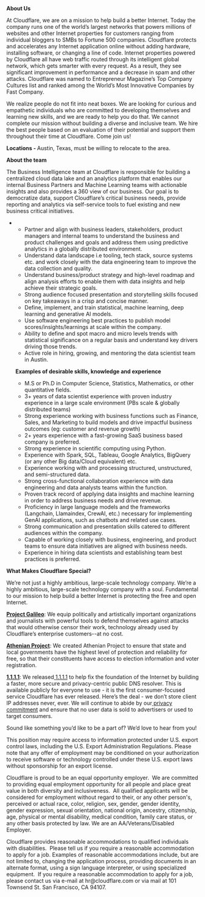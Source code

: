 <div class="content-intro">
	<div><strong>About Us</strong></div>
	<div>
		<p>At Cloudflare, we are on a mission to help build a better Internet. Today the company runs one of the world’s largest networks that powers millions of websites and other Internet properties for customers ranging from individual bloggers to SMBs to Fortune 500 companies. Cloudflare protects and accelerates any Internet application online without adding hardware, installing software, or changing a line of code. Internet properties powered by Cloudflare all have web traffic routed through its intelligent global network, which gets smarter with every request. As a result, they see significant improvement in performance and a decrease in spam and other attacks. Cloudflare was named to Entrepreneur Magazine’s Top Company Cultures list and ranked among the World’s Most Innovative Companies by Fast Company.&nbsp;</p>
		<p><span style="font-weight: 400;">We realize people do not fit into neat boxes. We are looking for curious and empathetic individuals who are committed to developing themselves and learning new skills, and we are ready to help you do that. We cannot complete our mission without building a diverse and inclusive team. We hire the best people based on an evaluation of their potential and support them throughout their time at Cloudflare. Come join us!&nbsp;</span></p>
	</div>
</div>
<p><strong>Locations - </strong>Austin, Texas, must be willing to relocate to the area.</p>
<p><strong>About the team&nbsp;&nbsp;</strong></p>
<p>The Business Intelligence team at Cloudflare is responsible for building a centralized cloud data lake and an analytics platform that enables our internal Business Partners and Machine Learning teams with actionable insights and also provides a 360 view of our business. Our goal is to democratize data, support Cloudflare’s critical business needs, provide reporting and analytics via self-service tools to fuel existing and new business critical initiatives.</p>
<ul>
	<li>
		<ul>
			<li>Partner and align with business leaders, stakeholders, product managers and internal teams to understand the business and product challenges and goals and address them using predictive analytics in a globally distributed environment.</li>
			<li>Understand data landscape i.e tooling, tech stack, source systems etc. and work closely with the data engineering team to improve the data collection and quality.</li>
			<li>Understand business/product strategy and high-level roadmap and align analysis efforts to enable them with data insights and help achieve their strategic goals.</li>
			<li>Strong audience focused presentation and storytelling skills focused on key takeaways in a crisp and concise manner.</li>
			<li>Define, implement, and train statistical, machine learning, deep learning and generative AI models.</li>
			<li>Use software engineering best practices to publish model scores/insights/learnings at scale within the company.</li>
			<li>Ability to define and spot macro and micro levels trends with statistical significance on a regular basis and understand key drivers driving those trends.</li>
			<li>Active role in hiring, growing, and mentoring the data scientist team in Austin.</li>
		</ul>
		<p><strong>Examples of desirable skills, knowledge and experience</strong></p>
		<ul>
			<li>M.S or Ph.D in Computer Science, Statistics, Mathematics, or other quantitative fields.</li>
			<li>3+ years of data scientist experience with proven industry experience in a large scale environment (PBs scale &amp; globally distributed teams)&nbsp;</li>
			<li>Strong experience working with business functions such as Finance, Sales, and Marketing to build models and drive impactful business outcomes (eg: customer and revenue growth)</li>
			<li>2+ years experience with a fast-growing SaaS business based company is preferred.</li>
			<li>Strong experience in scientific computing using Python.</li>
			<li>Experience with Spark, SQL, Tableau, Google Analytics, BigQuery (or any other Big data/Cloud equivalent) etc.</li>
			<li>Experience working with and processing structured, unstructured, and semi-structured data.&nbsp;&nbsp;</li>
			<li>Strong cross-functional collaboration experience with data engineering and data analysts teams within the function.</li>
			<li>Proven track record of applying data insights and machine learning in order to address business needs and drive revenue.</li>
			<li>Proficiency in large language models and the frameworks (Langchain, Llamaindex, CrewAI, etc.) necessary for implementing GenAI applications, such as chatbots and related use cases.</li>
			<li>Strong communication and presentation skills catered to different audiences within the company.</li>
			<li>Capable of working closely with business, engineering, and product teams to ensure data initiatives are aligned with business needs.</li>
			<li>Experience in hiring data scientists and establishing team best practices is preferred.</li>
		</ul>
	</li>
</ul>
<div class="content-conclusion">
	<p><strong>What Makes Cloudflare Special?</strong></p>
	<p><span style="font-weight: 400;">We’re not just a highly ambitious, large-scale technology company. We’re a highly ambitious, large-scale technology company with a soul. Fundamental to our mission to help build a better Internet is protecting the free and open Internet.</span></p>
	<p><a href="https://blog.cloudflare.com/protecting-free-expression-online/"><strong>Project Galileo</strong></a><span style="font-weight: 400;">: We equip politically and artistically important organizations and journalists with powerful tools to defend themselves against attacks that would otherwise censor their work, technology already used by Cloudflare’s enterprise customers--at no cost.</span></p>
	<p><strong><a href="https://www.cloudflare.com/athenian/">Athenian Project</a></strong><span style="font-weight: 400;">: We created Athenian Project to ensure that state and local governments have the highest level of protection and reliability for free, so that their constituents have access to election information and voter registration.</span></p>
	<p><a href="https://1.1.1.1/"><strong>1.1.1.1</strong></a><span style="font-weight: 400;">: We released</span><a href="https://1.1.1.1/"> <span style="font-weight: 400;">1.1.1.1</span></a><span style="font-weight: 400;"> to help fix the foundation of the Internet by building a faster, more secure and privacy-centric public DNS resolver. This is available publicly for everyone to use - it is the first consumer-focused service Cloudflare has ever released. Here’s the deal - we don’t store client IP addresses never, ever. We will continue to abide by our</span><a href="https://developers.cloudflare.com/1.1.1.1/privacy/public-dns-resolver"> privacy commitment</a><span style="font-weight: 400;"> and ensure that no user data is sold to advertisers or used to target consumers.</span></p>
	<p><span style="font-weight: 400;">Sound like something you’d like to be a part of? We’d love to hear from you!</span></p>
	<p><span style="font-weight: 400;">This position may require access to information protected under U.S. export control laws, including the U.S. Export Administration Regulations. Please note that any offer of employment may be conditioned on your authorization to receive software or technology controlled under these U.S. export laws without sponsorship for an export license.</span></p>
	<p><span style="font-weight: 400;">Cloudflare is proud to be an equal opportunity employer. &nbsp;We are committed to providing equal employment opportunity for all people and place great value in both diversity and inclusiveness. &nbsp;All qualified applicants will be considered for employment without regard to their, or any other person's, perceived or actual</span> <span style="font-weight: 400;">race, color, religion, sex, gender, gender identity, gender expression, sexual orientation, national origin, ancestry, citizenship, age, physical or mental disability, medical condition, family care status, or any other basis protected by law. </span><span style="font-weight: 400;">We are an AA/Veterans/Disabled Employer.</span></p>
	<p><span style="font-weight: 400;">Cloudflare provides reasonable accommodations to qualified individuals with disabilities. &nbsp;Please tell us if you require a reasonable accommodation to apply for a job. Examples of reasonable accommodations include, but are not limited to, changing the application process, providing documents in an alternate format, using a sign language interpreter, or using specialized equipment. &nbsp;If you require a reasonable accommodation to apply for a job, please contact us via e-mail at </span><span style="font-weight: 400;">hr@cloudflare.com</span><span style="font-weight: 400;"> or via mail at 101 Townsend St. San Francisco, CA 94107.</span></p>
</div>